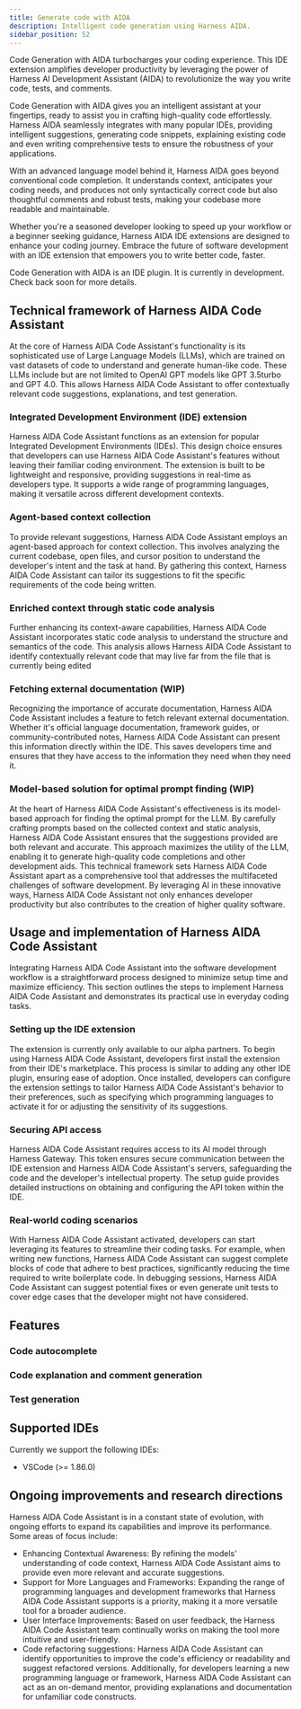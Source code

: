 ```yaml
---
title: Generate code with AIDA
description: Intelligent code generation using Harness AIDA.
sidebar_position: 52
---
```


Code Generation with AIDA turbocharges your coding experience. This IDE extension amplifies developer productivity by leveraging the power of Harness AI Development Assistant (AIDA) to revolutionize the way you write code, tests, and comments.

Code Generation with AIDA gives you an intelligent assistant at your fingertips, ready to assist you in crafting high-quality code effortlessly. Harness AIDA seamlessly integrates with many popular IDEs, providing intelligent suggestions, generating code snippets, explaining existing code and even writing comprehensive tests to ensure the robustness of your applications.

With an advanced language model behind it, Harness AIDA goes beyond conventional code completion. It understands context, anticipates your coding needs, and produces not only syntactically correct code but also thoughtful comments and robust tests, making your codebase more readable and maintainable.

Whether you're a seasoned developer looking to speed up your workflow or a beginner seeking guidance, Harness AIDA IDE extensions are designed to enhance your coding journey. Embrace the future of software development with an IDE extension that empowers you to write better code, faster.

Code Generation with AIDA is an IDE plugin. It is currently in development. Check back soon for more details.

## Technical framework of Harness AIDA Code Assistant

At the core of Harness AIDA Code Assistant's functionality is its sophisticated use of Large Language Models (LLMs), which are trained on vast datasets of code to understand and generate human-like code. These LLMs include but are not limited to OpenAI GPT models like GPT 3.5turbo and GPT 4.0. This allows Harness AIDA Code Assistant to offer contextually relevant code suggestions, explanations, and test generation.

### Integrated Development Environment (IDE) extension

Harness AIDA Code Assistant functions as an extension for popular Integrated Development Environments (IDEs). This design choice ensures that developers can use Harness AIDA Code Assistant's features without leaving their familiar coding environment. The extension is built to be lightweight and responsive, providing suggestions in real-time as developers type. It supports a wide range of programming languages, making it versatile across different development contexts.

### Agent-based context collection

To provide relevant suggestions, Harness AIDA Code Assistant employs an agent-based approach for context collection. This involves analyzing the current codebase, open files, and cursor position to understand the developer's intent and the task at hand. By gathering this context, Harness AIDA Code Assistant can tailor its suggestions to fit the specific requirements of the code being written.

### Enriched context through static code analysis

Further enhancing its context-aware capabilities, Harness AIDA Code Assistant incorporates static code analysis to understand the structure and semantics of the code. This analysis allows Harness AIDA Code Assistant to identify contextually relevant code that may live far from the file that is currently being edited

### Fetching external documentation (WIP)

Recognizing the importance of accurate documentation, Harness AIDA Code Assistant includes a feature to fetch relevant external documentation. Whether it's official language documentation, framework guides, or community-contributed notes, Harness AIDA Code Assistant can present this information directly within the IDE. This saves developers time and ensures that they have access to the information they need when they need it.

### Model-based solution for optimal prompt finding (WIP)

At the heart of Harness AIDA Code Assistant's effectiveness is its model-based approach for finding the optimal prompt for the LLM. By carefully crafting prompts based on the collected context and static analysis, Harness AIDA Code Assistant ensures that the suggestions provided are both relevant and accurate. This approach maximizes the utility of the LLM, enabling it to generate high-quality code completions and other development aids.
This technical framework sets Harness AIDA Code Assistant apart as a comprehensive tool that addresses the multifaceted challenges of software development. By leveraging AI in these innovative ways, Harness AIDA Code Assistant not only enhances developer productivity but also contributes to the creation of higher quality software.

## Usage and implementation of Harness AIDA Code Assistant

Integrating Harness AIDA Code Assistant into the software development workflow is a straightforward process designed to minimize setup time and maximize efficiency. This section outlines the steps to implement Harness AIDA Code Assistant and demonstrates its practical use in everyday coding tasks.

### Setting up the IDE extension

The extension is currently only available to our alpha partners. To begin using Harness AIDA Code Assistant, developers first install the extension from their IDE's marketplace. This process is similar to adding any other IDE plugin, ensuring ease of adoption. Once installed, developers can configure the extension settings to tailor Harness AIDA Code Assistant's behavior to their preferences, such as specifying which programming languages to activate it for or adjusting the sensitivity of its suggestions.

### Securing API access

Harness AIDA Code Assistant requires access to its AI model through Harness Gateway. This token ensures secure communication between the IDE extension and Harness AIDA Code Assistant's servers, safeguarding the code and the developer's intellectual property. The setup guide provides detailed instructions on obtaining and configuring the API token within the IDE.

### Real-world coding scenarios

With Harness AIDA Code Assistant activated, developers can start leveraging its features to streamline their coding tasks. For example, when writing new functions, Harness AIDA Code Assistant can suggest complete blocks of code that adhere to best practices, significantly reducing the time required to write boilerplate code. In debugging sessions, Harness AIDA Code Assistant can suggest potential fixes or even generate unit tests to cover edge cases that the developer might not have considered.

## Features

### Code autocomplete

<DocImage src="./static/code_generation_demo.mov" />

### Code explanation and comment generation

<DocImage src="./static/comment_gen_demo.mov" />

### Test generation

<DocImage src="./static/test_generation_demo.mov" />

## Supported IDEs

Currently we support the following IDEs:

- VSCode (>= 1.86.0)

## Ongoing improvements and research directions

Harness AIDA Code Assistant is in a constant state of evolution, with ongoing efforts to expand its capabilities and improve its performance. Some areas of focus include:

- Enhancing Contextual Awareness: By refining the models' understanding of code context, Harness AIDA Code Assistant aims to provide even more relevant and accurate suggestions.
- Support for More Languages and Frameworks: Expanding the range of programming languages and development frameworks that Harness AIDA Code Assistant supports is a priority, making it a more versatile tool for a broader audience.
- User Interface Improvements: Based on user feedback, the Harness AIDA Code Assistant team continually works on making the tool more intuitive and user-friendly.
- Code refactoring suggestions: Harness AIDA Code Assistant can identify opportunities to improve the code's efficiency or readability and suggest refactored versions. Additionally, for developers learning a new programming language or framework, Harness AIDA Code Assistant can act as an on-demand mentor, providing explanations and documentation for unfamiliar code constructs.
